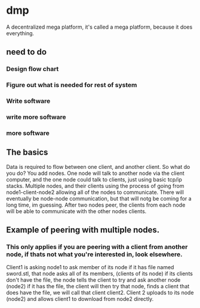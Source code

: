 # dmp
A decentralized mega platform, it's called a mega platform, because it does everything.



## need to do
### Design flow chart
### Figure out what is needed for rest of system
### Write software
### write more software
### more software


## The basics

Data is required to flow between one client, and another client. So what do you do? You add nodes. One node will talk to another node via the client computer, and the one node could talk to clients, just using basic tcp/ip stacks. Multiple nodes, and their clients using the process of going from node1-client-node2 allowing all of the nodes to communicate. There will eventually be node-node communication, but that will notg be coming for a long time, im guessing. After two nodes peer, the clients from each node will be able to communicate with the other nodes clients.

## Example of peering with multiple nodes.
### This only applies if you are peering with a client from another node, if thats not what you're interested in, look elsewhere.
Client1 is asking node1 to ask member of its node if it has file named sword.stl, that node asks all of its members, (clients of its node) if its clients don't have the file, the node tells the client to try and ask another node (node2) if it has the file, the client will then try that node, finds a client that does have the file, we will call that client client2. Client 2 uploads to its node (node2) and allows client1 to download from node2 directly.


